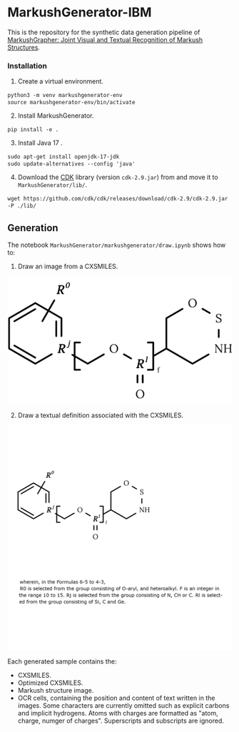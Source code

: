 # MarkushGenerator-IBM

This is the repository for the synthetic data generation pipeline of [MarkushGrapher: Joint Visual and Textual Recognition of Markush Structures](https://arxiv.org/abs/2503.16096).

### Installation

1. Create a virtual environment.
```
python3 -m venv markushgenerator-env
source markushgenerator-env/bin/activate
```

2. Install MarkushGenerator.
```
pip install -e .
```

3. Install Java 17 .
```
sudo apt-get install openjdk-17-jdk
sudo update-alternatives --config 'java'
```

4. Download the [CDK](https://github.com/cdk/cdk/releases) library (version `cdk-2.9.jar`) from and move it to `MarkushGenerator/lib/`.
```
wget https://github.com/cdk/cdk/releases/download/cdk-2.9/cdk-2.9.jar -P ./lib/
```

## Generation 

The notebook `MarkushGenerator/markushgenerator/draw.ipynb` shows how to:
1. Draw an image from a CXSMILES.

<img src="assets/backbone.png" alt="Description of the image" width="600" />

2. Draw a textual definition associated with the CXSMILES.

<img src="assets/markush.png" alt="Description of the image" width="600" />

Each generated sample contains the: 
- CXSMILES.   
- Optimized CXSMILES.
- Markush structure image.
- OCR cells, containing the position and content of text written in the images. Some characters are currently omitted such as explicit carbons and implicit hydrogens. Atoms with charges are formatted as "atom, charge, numger of charges". Superscripts and subscripts are ignored.
